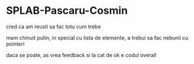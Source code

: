 # SPLAB-Pascaru-Cosmin
cred ca am reusit sa fac totu cum trebe

mam chinuit putin, in special cu lista de elemente, a trebui sa fac nebunii cu pointeri

daca se poate, as vrea feedback si la cat de ok e codul overall
